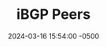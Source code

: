 ---
title: iBGP Peers
date: 2024-03-16 15:54:00 -0500
categories: [CCNP,Layer 3 Technologies,BGP]
tags: [bgp]     # TAG names should always be lowercase
---